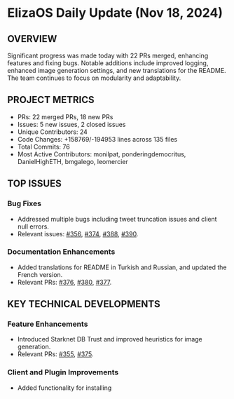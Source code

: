 # ElizaOS Daily Update (Nov 18, 2024)

## OVERVIEW 
Significant progress was made today with 22 PRs merged, enhancing features and fixing bugs. Notable additions include improved logging, enhanced image generation settings, and new translations for the README. The team continues to focus on modularity and adaptability.

## PROJECT METRICS
- PRs: 22 merged PRs, 18 new PRs
- Issues: 5 new issues, 2 closed issues
- Unique Contributors: 24
- Code Changes: +158769/-194953 lines across 135 files
- Total Commits: 76
- Most Active Contributors: monilpat, ponderingdemocritus, DanielHighETH, bmgalego, leomercier

## TOP ISSUES
### Bug Fixes
- Addressed multiple bugs including tweet truncation issues and client null errors.
- Relevant issues: [#356](https://github.com/elizaos/eliza/issues/356), [#374](https://github.com/elizaos/eliza/issues/374), [#388](https://github.com/elizaos/eliza/issues/388), [#390](https://github.com/elizaos/eliza/issues/390).

### Documentation Enhancements
- Added translations for README in Turkish and Russian, and updated the French version.
- Relevant PRs: [#376](https://github.com/elizaos/eliza/pull/376), [#380](https://github.com/elizaos/eliza/pull/380), [#377](https://github.com/elizaos/eliza/pull/377).

## KEY TECHNICAL DEVELOPMENTS
### Feature Enhancements
- Introduced Starknet DB Trust and improved heuristics for image generation.
- Relevant PRs: [#355](https://github.com/elizaos/eliza/pull/355), [#375](https://github.com/elizaos/eliza/pull/375).

### Client and Plugin Improvements
- Added functionality for installing
